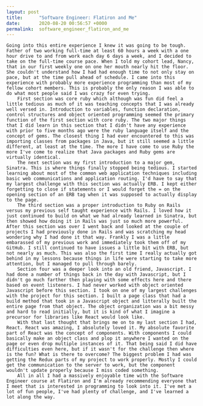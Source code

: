 ```yaml
---
layout: post
title:      "Software Engineer: Flatiron and Me"
date:       2020-08-20 00:56:57 +0000
permalink:  software_engineer_flatiron_and_me
---
```



    Going into this entire experience I knew it was going to be tough. Father of two working full-time at least 60 hours a week with a one hour drive to and from work each day 6 days a week, and I decided to take on the full-time course pace. When I told my cohort lead, Nancy, that in our first weekly one on one her mouth nearly hit the floor. She couldn't understand how I had had enough time to not only stay on pace, but at the time pull ahead of schedule. I came into this experience with probably more experience programming than most of my fellow cohort members. This is probably the only reason I was able to do what most people said I was crazy for even trying.
		First section was core ruby which although was fun did feel a little tedious as much of it was teaching concepts that I was already well versed in. Introduction to variables, function declaration, control structures and object oriented programming seemed the primary function of the first section with core ruby. The two major things that I did learn in this section that I didn't have any experience with prior to five months ago were the ruby language itself and the concept of gems. The closest thing I had ever encountered to this was importing classes from packages in Java, but it still seemed a little different, at least at the time. The more I have come to use Ruby the more I've come to realize that Java packages and Ruby gems are virtually identical.
		The next section was my first introduction to a major gem, Sinatra. This is where things finally stopped being tedious. I started learning about most of the common web application techniques including basic web communications and application routing. I'd have to say that my largest challenge with this section was actually ERB. I kept either forgetting to close if statements or I would forget the = on the opening section of an ERB tag when it was supposed to actually display to the page.
		The third section was a proper introduction to Ruby on Rails versus my previous self taught experience with Rails. I loved how it just continued to build on what we had already learned in Sinatra, but then showed how doing it in Rails was just so much more powerful. After this section was over I went back and looked at the couple of projects I had previously done in Rails and was scratching my head wondering why I had done it that way. Frankly I was a little embarassed of my previous work and immediately took them off of my GitHub. I still continued to have issues a little bit with ERB, but not nearly as much. This was also the first time I really actually got behind in my lessons because things in life were starting to take more attention, but I managed to pull through barely.
		Section four was a deeper look into an old friend, Javascript. I had done a number of things back in the day with Javascript, but I didn't go much farther then playing with some effects here and there based on event listeners. I had never worked with object oriented Javascript before this section. I took on one of my largest challenges with the project for this section. I built a page class that had a build method that took in a Javascript object and litterally built the entire page from that object. The object organization was a bit messy and hard to read initially, but it is kind of what I imagine a precursor for libraries like React would look like.
		With that last thought that brings me on to my last section I had, React. React was amazing, I absolutely loved it. My absolute favorite part of React was the concept of components. With components I could basically make an object class and plop it anywhere I wanted on the page or even drop multiple instances of it. That being said I did have difficulties even here, but if it wasn't for the challenge then where is the fun? What is there to overcome? The biggest problem I had was getting the Redux parts of my project to work properly. Mostly I could get the communication to the server to work, but the component wouldn't update properly because I miss coded something.
		All in all I had a massively enjoyable time with the Software Engineer course at Flatiron and I'm already recommending everyone that I meet that is interested in programming to look into it. I've met a lot of fun people, I've had plenty of challenge, and I've learned a lot along the way.
